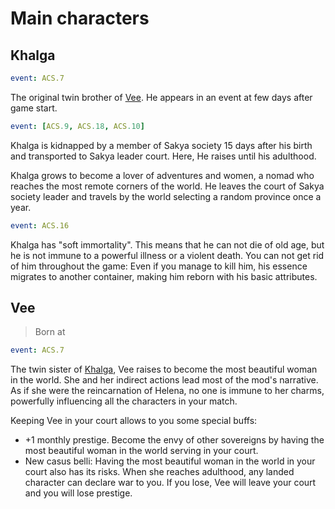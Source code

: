 # Main characters

## Khalga

```yaml
event: ACS.7
```

The original twin brother of <a href="#vee">Vee</a>. He appears in an event at few days after game start.

```yaml
event: [ACS.9, ACS.18, ACS.10]
```

Khalga is kidnapped by a member of Sakya society 15 days after his birth and transported to Sakya leader court. Here, He raises until his adulthood.

Khalga grows to become a lover of adventures and women, a nomad who reaches the most remote corners of the world. He leaves the court of Sakya society leader and travels by the world selecting a random province once a year.

```yaml
event: ACS.16
```

Khalga has "soft immortality". This means that he can not die of old age, but he is not immune to a powerful illness or a violent death. You can not get rid of him throughout the game: Even if you manage to kill him, his essence migrates to another container, making him reborn with his basic attributes.

## Vee

> Born at

```yaml
event: ACS.7
```

The twin sister of <a href="#khalga">Khalga</a>, Vee raises to become the most 
beautiful woman in the world. She and her indirect actions lead most of the mod's 
narrative. As if she were the reincarnation of Helena, no one is immune to her charms, 
powerfully influencing all the characters in your match.

Keeping Vee in your court allows to you some special buffs:

- +1 monthly prestige. Become the envy of other sovereigns by having the most beautiful woman in the world serving in your court.
- New casus belli: Having the most beautiful woman in the world in your court also has its risks. When she reaches adulthood, any landed character can declare war to you. If you lose, Vee will leave your court and you will lose prestige.
